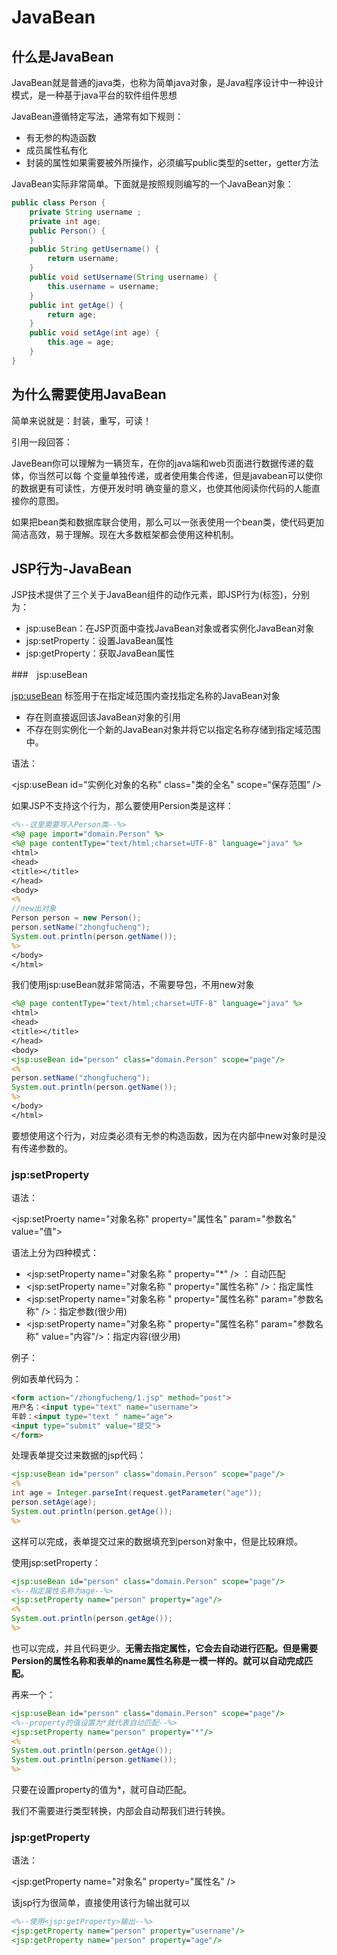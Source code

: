 # JavaBean

## 什么是JavaBean

JavaBean就是普通的java类，也称为简单java对象，是Java程序设计中一种设计模式，是一种基于java平台的软件组件思想

JavaBean遵循特定写法，通常有如下规则：

- 有无参的构造函数
- 成员属性私有化
- 封装的属性如果需要被外所操作，必须编写public类型的setter，getter方法

JavaBean实际非常简单。下面就是按照规则编写的一个JavaBean对象：

```java
public class Person {
	private String username ;
	private int age;
	public Person() {
	}
	public String getUsername() {
		return username;
	}
	public void setUsername(String username) {
		this.username = username;
	}
	public int getAge() {
		return age;
	}
	public void setAge(int age) {
		this.age = age;
	}
}
```

## 为什么需要使用JavaBean

简单来说就是：封装，重写，可读！

引用一段回答：

 JaveBean你可以理解为⼀辆货⻋，在你的java端和web⻚⾯进⾏数据传递的载体，你当然可以每
个变量单独传递，或者使⽤集合传递，但是javabean可以使你的数据更有可读性，⽅便开发时明
确变量的意义，也使其他阅读你代码的⼈能直接你的意图。

如果把bean类和数据库联合使用，那么可以一张表使用一个bean类，使代码更加简洁高效，易于理解。现在大多数框架都会使用这种机制。



## JSP行为-JavaBean

JSP技术提供了三个关于JavaBean组件的动作元素，即JSP行为(标签)，分别为：

- jsp:useBean：在JSP页面中查找JavaBean对象或者实例化JavaBean对象
- jsp:setProperty：设置JavaBean属性
- jsp:getProperty：获取JavaBean属性

###　jsp:useBean

<jsp:useBean> 标签用于在指定域范围内查找指定名称的JavaBean对象

- 存在则直接返回该JavaBean对象的引用
- 不存在则实例化一个新的JavaBean对象并将它以指定名称存储到指定域范围中。

语法：

<jsp:useBean id="实例化对象的名称" class="类的全名" scope=“保存范围” />

如果JSP不支持这个行为，那么要使用Persion类是这样：

```jsp
<%--这⾥需要导⼊Person类--%>
<%@ page import="domain.Person" %>
<%@ page contentType="text/html;charset=UTF-8" language="java" %>
<html>
<head>
<title></title>
</head>
<body>
<%
//new出对象
Person person = new Person();
person.setName("zhongfucheng");
System.out.println(person.getName());
%>
</body>
</html>
```

我们使用jsp:useBean就非常简洁，不需要导包，不用new对象

```jsp
<%@ page contentType="text/html;charset=UTF-8" language="java" %>
<html>
<head>
<title></title>
</head>
<body>
<jsp:useBean id="person" class="domain.Person" scope="page"/>
<%
person.setName("zhongfucheng");
System.out.println(person.getName());
%>
</body>
</html>
```

要想使用这个行为，对应类必须有无参的构造函数，因为在内部中new对象时是没有传递参数的。



### jsp:setProperty

语法：

<jsp:setProerty name="对象名称" property="属性名" param="参数名" value="值">

语法上分为四种模式：

- <jsp:setProperty name="对象名称 "  property="*" /> ：自动匹配
- <jsp:setProperty name="对象名称 "  property="属性名称" />：指定属性
- <jsp:setProperty name="对象名称 "  property="属性名称" param="参数名称" />：指定参数(很少用)
- <jsp:setProperty name="对象名称 "  property="属性名称" param="参数名称"  value="内容"/>：指定内容(很少用)





例子：

例如表单代码为：

```html
<form action="/zhongfucheng/1.jsp" method="post">
⽤户名：<input type="text" name="username">
年龄：<input type="text " name="age">
<input type="submit" value="提交">
</form>
```

处理表单提交过来数据的jsp代码：

```jsp
<jsp:useBean id="person" class="domain.Person" scope="page"/>
<%
int age = Integer.parseInt(request.getParameter("age"));
person.setAge(age);
System.out.println(person.getAge());
%>
```

这样可以完成，表单提交过来的数据填充到person对象中，但是比较麻烦。

使用jsp:setProperty：

```jsp
<jsp:useBean id="person" class="domain.Person" scope="page"/>
<%--指定属性名称为age--%>
<jsp:setProperty name="person" property="age"/>
<%
System.out.println(person.getAge());
%>
```

也可以完成，并且代码更少。**无需去指定属性，它会去自动进行匹配。但是需要Persion的属性名称和表单的name属性名称是一模一样的。就可以自动完成匹配。**

再来一个：

```jsp
<jsp:useBean id="person" class="domain.Person" scope="page"/>
<%--property的值设置为*就代表⾃动匹配--%>
<jsp:setProperty name="person" property="*"/>
<%
System.out.println(person.getAge());
System.out.println(person.getName());
%>
```

只要在设置property的值为*，就可自动匹配。

我们不需要进行类型转换，内部会自动帮我们进行转换。





### jsp:getProperty

语法：

<jsp:getProperty name="对象名" property="属性名" />

该jsp行为很简单，直接使用该行为输出就可以

```jsp
<%--使⽤<jsp:getProperty>输出--%>
<jsp:getProperty name="person" property="username"/>
<jsp:getProperty name="person" property="age"/>
```

